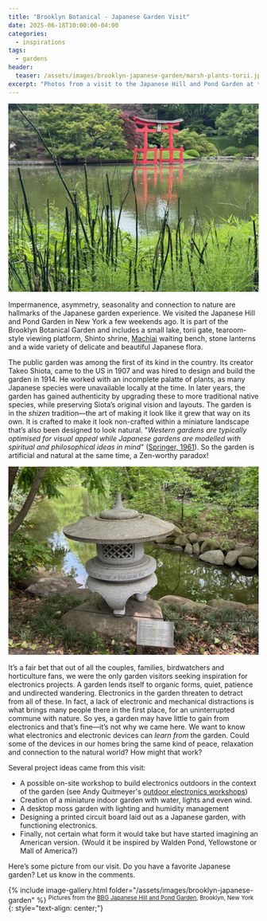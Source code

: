 ```yaml
---
title: "Brooklyn Botanical - Japanese Garden Visit"
date: 2025-06-18T10:00:00-04:00
categories:
  - inspirations
tags:
  - gardens 
header:
  teaser: /assets/images/brooklyn-japanese-garden/marsh-plants-torii.jpeg
excerpt: "Photos from a visit to the Japanese Hill and Pond Garden at the Brooklyn Botanical Garden in New York.  It was created back in 1916 and was among the first of its kind in the United States."
---
```

![Torii and Marsh Plants](/assets/images/brooklyn-japanese-garden/marsh-plants-torii.jpeg)

Impermanence, asymmetry, seasonality and connection to nature are hallmarks of the Japanese garden experience. We visited the Japanese Hill and Pond Garden in New York a few weekends ago. It is part of the Brooklyn Botanical Garden and includes a small lake, torii gate, tearoom-style viewing platform, Shinto shrine, [Machiai](https://www.bbg.org/article/a_new_machiai_a_traditional_japanese_waiting_bench) waiting bench, stone lanterns and a wide variety of delicate and beautiful Japanese flora. 

The public garden was among the first of its kind in the country. Its creator Takeo Shiota, came to the US in 1907 and was hired to design and build the garden in 1914. He worked with an incomplete palatte of plants, as many Japanese species were unavailable locally at the time. In later years, the garden has gained authenticity by upgrading these to more traditional native species, while preserving Siota’s original vision and layouts. The garden is in the *shizen* tradition—the art of making it look like it grew that way on its own. It is crafted to make it look non-crafted within a miniature landscape that’s also been designed to look natural. "_Western gardens are typically optimised for visual appeal while Japanese gardens are modelled with spiritual and philosophical ideas in mind_" ([Springer, 1961](https://link.springer.com/article/10.1007/BF02862167)). So the garden is artificial and natural at the same time, a Zen-worthy paradox!

![Peace Lantern](/assets/images/brooklyn-japanese-garden/peace-lantern.jpeg)

It’s a fair bet that out of all the couples, families, birdwatchers and horticulture fans, we were the only garden visitors seeking inspiration for electronics projects. A garden lends itself to organic forms, quiet, patience and undirected wandering. Electronics in the garden threaten to detract from all of these. In fact, a lack of electronic and mechanical distractions is what brings many people there in the first place, for an uninterrupted commune with nature. So yes, a garden may have little to gain from electronics and that’s fine—it’s not why we came here. We want to know what electronics and electronic devices can _learn from_ the garden. Could some of the devices in our homes bring the same kind of peace, relaxation and connection to the natural world? How might that work?

Several project ideas came from this visit: 

- A possible on-site workshop to build electronics outdoors in the context of the garden (see Andy Quitmeyer's [outdoor electronics workshops](https://www.dinalab.net/2020/04/10/materials-of-electronics-in-nature/))
- Creation of a miniature indoor garden with water, lights and even wind.
- A desktop moss garden with lighting and humidity management
- Designing a printed circuit board laid out as a Japanese garden, with functioning electronics.
- Finally, not certain what form it would take but have started imagining an American version. (Would it be inspired by Walden Pond, Yellowstone or Mall of America?)

Here’s some picture from our visit. Do you have a favorite Japanese garden? Let us know in the comments.

<!-- Uses https://jekyllcodex.org/without-plugin/image-gallery/ -->
{% include image-gallery.html folder="/assets/images/brooklyn-japanese-garden" %}
<sup>Pictures from the [BBG Japanese Hill and Pond Garden](https://www.bbg.org/collections/gardens/japanese_garden), Brooklyn, New York</sup>
{: style="text-align: center;"}
